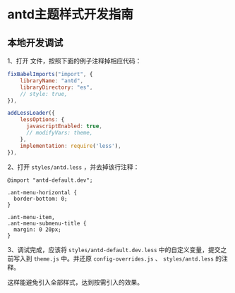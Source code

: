 # antd主题样式开发指南


## 本地开发调试

1、打开   文件，按照下面的例子注释掉相应代码：

```js
fixBabelImports("import", {
    libraryName: "antd",
    libraryDirectory: "es",
    // style: true,
}),

addLessLoader({
    lessOptions: {
      javascriptEnabled: true,
      // modifyVars: theme,
    },
    implementation: require('less'),
}),
```

2、打开 `styles/antd.less` ，并去掉该行注释：

```less
@import "antd-default.dev";

.ant-menu-horizontal {
  border-bottom: 0;
}

.ant-menu-item,
.ant-menu-submenu-title {
  margin: 0 20px;
}
```

3、调试完成，应该将 `styles/antd-default.dev.less` 中的自定义变量，提交之前写入到 `theme.js` 中。并还原 `config-overrides.js` 、 `styles/antd.less` 的注释。

这样能避免引入全部样式，达到按需引入的效果。